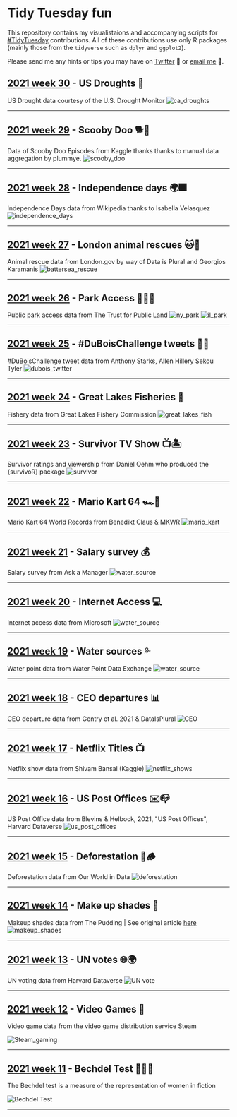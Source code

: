 # Tidy Tuesday fun

This repository contains my visualistaions and accompanying scripts for [#TidyTuesday](https://github.com/rfordatascience/tidytuesday) contributions. All of these contributions use only R packages (mainly those from the `tidyverse` such as `dplyr` and `ggplot2`). 

Please send me any hints or tips you may have on [Twitter](https://twitter.com/Jamie_Bio) 🐥 or [email me](mailto:jhudsonbio@gmail.com) 📧.

## [2021 week 30](/2021/week_30/) - US Droughts 🌵

US Drought data courtesy of the U.S. Drought Monitor
![ca_droughts](/2021/week_30/ca_drought_22072021.gif)

----

## [2021 week 29](/2021/week_29/) - Scooby Doo 🐕👻

Data of Scooby Doo Episodes from Kaggle thanks thanks to manual data aggregation by plummye.
![scooby_doo](/2021/week_29/scooby_doo_13072021.png)

----

## [2021 week 28](/2021/week_28/) - Independence days 🌍🎆

Independence Days data from Wikipedia thanks to Isabella Velasquez
![independence_days](/2021/week_28/independence_days_06072021.png)

----

## [2021 week 27](/2021/week_27/) - London animal rescues 🐱🐶

Animal rescue data from  London.gov by way of Data is Plural and Georgios Karamanis
![battersea_rescue](/2021/week_27/animal_rescues.gif)

----

## [2021 week 26](/2021/week_26/) - Park Access 🌳🇺🇸

Public park access data from The Trust for Public Land
![ny_park](/2021/week_26/ny_park_access_24062021.png)
![il_park](/2021/week_26/il_park_access_24062021.png)

----

## [2021 week 25](/2021/week_25/) - #DuBoisChallenge tweets ✊🏿

#DuBoisChallenge tweet data from Anthony Starks, Allen Hillery Sekou Tyler
![dubois_twitter](/2021/week_25/dubois_twitter_17062021.png)

----

## [2021 week 24](/2021/week_24/) - Great Lakes Fisheries 🎣

Fishery data from Great Lakes Fishery Commission
![great_lakes_fish](/2021/week_24/great_lake_fish_08062021.png)

----

## [2021 week 23](/2021/week_23/) - Survivor TV Show 📺🏝

Survivor ratings and viewership from Daniel Oehm who produced the {survivoR} package
![survivor](/2021/week_23/survivor_03062021.png)

----

## [2021 week 22](/2021/week_22/) - Mario Kart 64 🏎🏁

Mario Kart 64 World Records from Benedikt Claus & MKWR
![mario_kart](/2021/week_22/mario_kart_64_27052021.png)

----

## [2021 week 21](/2021/week_21/) - Salary survey 💰

Salary survey from Ask a Manager
![water_source](/2021/week_21/salary_data20052021.png)

----

## [2021 week 20](/2021/week_20/) - Internet Access 💻

Internet access data from Microsoft
![water_source](/2021/week_20/internet_data14052021.png)

----

## [2021 week 19](/2021/week_19/) - Water sources 💦

Water point data from Water Point Data Exchange
![water_source](/2021/week_19/water_sources_06052021.gif)

----

## [2021 week 18](/2021/week_18/) - CEO departures 📊

CEO departure data from Gentry et al. 2021 & DataIsPlural
![CEO](/2021/week_18/CEO_27042021.png)

----

## [2021 week 17](/2021/week_17/) - Netflix Titles 📺

Netflix show data from Shivam Bansal (Kaggle)
![netflix_shows](/2021/week_17/netflix21042021.png)

----

## [2021 week 16](/2021/week_16/) - US Post Offices ✉️📪

US Post Office data from Blevins & Helbock, 2021, "US Post Offices", Harvard Dataverse
![us_post_offices](/2021/week_16/us_post14042021.png)

----

## [2021 week 15](/2021/week_15/) - Deforestation 🌳🪵

Deforestation data from Our World in Data
![deforestation](/2021/week_15/deforestation_06042021.png)

----

## [2021 week 14](/2021/week_14/) - Make up shades 💄

Makeup shades data from The Pudding | See original article [here](https://pudding.cool/2021/03/foundation-names/)
![makeup_shades](/2021/week_14/makeup_shades_12042021.png)

----

## [2021 week 13](/2021/week_13/) - UN votes 🌐🌍

UN voting data from Harvard Dataverse
![UN vote](/2021/week_13/un_votes25032021.png)

----

## [2021 week 12](/2021/week_12/) - Video Games 👾

Video game data from the video game distribution service Steam

![Steam_gaming](/2021/week_12/steam_plot16032021.png)

----


## [2021 week 11](/2021/week_11/) - Bechdel Test 🎥🙋‍♀️

The Bechdel test is a measure of the representation of women in fiction

![Bechdel Test](/2021/week_11/bechdel_test_15032021.png)

 
----
